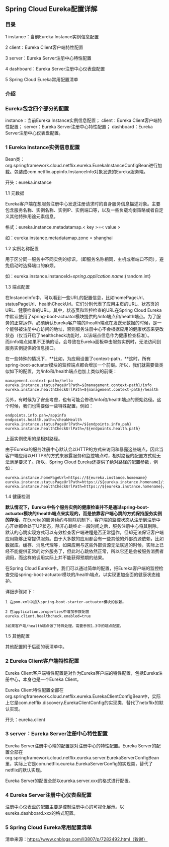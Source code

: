 ## Spring Cloud  Eureka配置详解

### 目录
1 instance：当前Eureka Instance实例信息配置

2 client：Eureka Client客户端特性配置

3 server：Eureka Server注册中心特性配置

4 dashboard：Eureka Server注册中心仪表盘配置

5 Spring Cloud  Eureka常用配置清单

### 介绍

### Eureka包含四个部分的配置

instance：当前Eureka Instance实例信息配置；
client：Eureka Client客户端特性配置；
server：Eureka Server注册中心特性配置；
dashboard：Eureka Server注册中心仪表盘配置。

### 1 Eureka Instance实例信息配置
Bean类：org.springframework.cloud.netflix.eureka.EurekaInstanceConfigBean进行加载。包装成com.netflix.appinfo.InstanceInfo对象发送的Eureka服务端。

开头：eureka.instance

1.1 元数据
 
Eureka客户端在想服务注册中心发送注册请求时的自身服务信息描述对象。主要包含服务名称、实例名称、实例IP、实例端口等，以及一些负载均衡策略或者自定义其他特殊用途元素信息。

格式：eureka.instance.metadatamap.< key >=< value >    

如：eureka.instance.metadatamap.zone = shanghai

1.2 实例名称配置

用于区分同一服务中不同实例的标识。（即服务名称相同，主机或者端口不同），避免启动时选择端口的麻烦。   

如：eureka.instance.instanceId=${spring.application.name}:${random.int}   

1.3 端点配置

在InstanceInfo中，可以看到一些URL的配置信息，比如homePageUrl、statusPageUrl、healthCheckUrl。它们分别代表了应用主页的URL、状态页的URL、健康检查的URL。其中，状态页和监控检查的URL在Spring Cloud Eureka中默认使用了spring-boot-actuator模块提供的/info端点和/health端点。为了服务的正常运作，必须确认Eureka客户端的/health端点在发送元数据的时候，是一个能够被注册中心访问的地址，否则服务注册中心不会根据应用的健康状态来更改状态（仅当开启了healthcheck功能时，以该端点信息作为健康检查标准）。而/info端点如果不正确的话，会导致在Eureka面板单击服务实例时，无法访问到服务实例提供的信息接口。

在一些特殊的情况下，**比如，为应用设置了context-path，**这时，所有spring-boot-actuator模块的监控端点都会增加一个前缀。所以，我们就需要做类似如下的配置，为/info和/health端点也加上类似的前缀：

	management.context-path=/hello
	eureka.instance.statusPageUrlPath=${management.context-path}/info
	eureka.instance.healthCheckUrlPath=${management.context-path}/health
另外，有时候为了安全考虑，也有可能会修改/info和/health端点的原始路径。这个时候，我们也需要做一些特殊配置，例如：

	endpoints.info.pah=/appinfo
	endpoints.health.path=/cheakHealth
	eureka.instance.statusPageUrlPath=/${endpoints.info.pah}
	eureka.instance.healthCheckUrlPath=/${endpoints.health.path}
上面实例使用的是相对路径。

由于Eureka的服务注册中心默认会以HTTP的方式来访问和暴露这些端点，因此当客户端应用以HTTPS的方式来暴露服务和监控端点时，相对路径的配置方式就无法满足要求了。所以，Spring Cloud Eureka还提供了绝对路径的配置参数，例如：

	eureka.instance.homePageUrl=https://${eureka.instance.homename}
	eureka.instance.statusPageUrlPath=https://${eureka.instance.homename}/info
	eureka.instance.healthCheckUrlPath=https://${eureka.instance.homename}/health

1.4 健康检测

 **默认情况下，Eureka中各个服务实例的健康检查并不是通过spring-boot-actuator模块的/health端点来实现的，而是依靠客户端心跳的方式保持服务实例的存活**，在Eureka的服务续约与剔除机制下，客户端的监控状态从注册到注册中心开始都会处于UP状态，除非心跳终止一段时间之后，服务注册中心将其剔除。默认的心跳实现方式可以有效检查客户端进程是否正常运作，但却无法保证客户端应用能够正常提供服务。由于大多数的应用都会有一些其他的外部资源依赖，比如数据库。缓存、消息代理等，如果应用与这些外部资源无法联通的时候，实际上已经不能提供正常的对外服务了，但此时心跳依然正常，所以它还是会被服务消费者调用，而这样的调用实际上并不能获得预期的结果。

在Spring Cloud Eureka中，我们可以通过简单的配置，把Eureka客户端的监控检查交给spring-boot-actuator模块的/health端点，以实现更加全面的健康状态维护。

详细步骤如下：
	
	1 在pom.xml中加入spring-boot-starter-actuator模块的依赖。
	
	2 在application.properties中增加参数配置eureka.client.healthcheck.enabled=true
    
    3如果客户端/health端点做了特殊处理，需要参照1.3中的端点配置。

1.5 其他配置

其他配置附于后面的表清单中。
                                   
### 2 Eureka Client客户端特性配置

Eureka Client客户端特性配置是对作为Eureka客户端的特性配置，包括Eureka注册中心，本身也是一个Eureka Client。

Eureka Client特性配置全部在org.springframework.cloud.netflix.eureka.EurekaClientConfigBean中，实际上它是com.netflix.discovery.EurekaClientConfig的实现类，替代了netxflix的默认实现。

开头：eureka.client 
 

### 3 server：Eureka Server注册中心特性配置

Eureka Server注册中心端的配置是对注册中心的特性配置。Eureka Server的配置全部在org.springframework.cloud.netflix.eureka.server.EurekaServerConfigBean里，实际上它是com.netflix.eureka.EurekaServerConfig的实现类，替代了netflix的默认实现。

Eureka Server的配置全部以eureka.server.xxx的格式进行配置。

### 4 Eureka Server注册中心仪表盘配置

注册中心仪表盘的配置主要是控制注册中心的可视化展示。以eureka.dashboard.xxx的格式配置。 

### 5 Spring Cloud  Eureka常用配置清单 
             
清单来源：https://www.cnblogs.com/li3807/p/7282492.html（致谢）  

                                                                                          